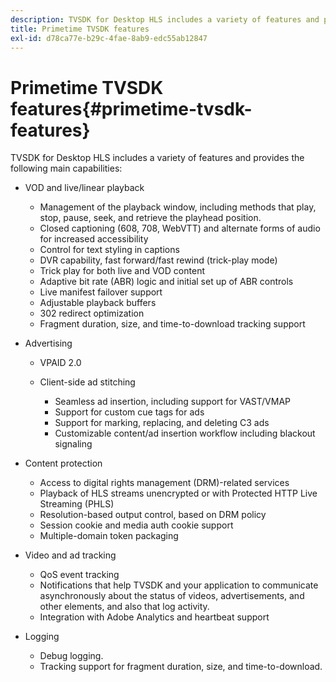 ```yaml
---
description: TVSDK for Desktop HLS includes a variety of features and provides the following main capabilities 
title: Primetime TVSDK features
exl-id: d78ca77e-b29c-4fae-8ab9-edc55ab12847
---
```

# Primetime TVSDK features{#primetime-tvsdk-features}

TVSDK for Desktop HLS includes a variety of features and provides the following main capabilities:

* VOD and live/linear playback

    * Management of the playback window, including methods that play, stop, pause, seek, and retrieve the playhead position. 
    * Closed captioning (608, 708, WebVTT) and alternate forms of audio for increased accessibility 
    * Control for text styling in captions 
    * DVR capability, fast forward/fast rewind (trick-play mode) 
    * Trick play for both live and VOD content 
    * Adaptive bit rate (ABR) logic and initial set up of ABR controls 
    * Live manifest failover support 
    * Adjustable playback buffers 
    * 302 redirect optimization 
    * Fragment duration, size, and time-to-download tracking support

* Advertising

    * VPAID 2.0 
    * Client-side ad stitching

        * Seamless ad insertion, including support for VAST/VMAP 
        * Support for custom cue tags for ads 
        * Support for marking, replacing, and deleting C3 ads 
        * Customizable content/ad insertion workflow including blackout signaling

* Content protection

    * Access to digital rights management (DRM)-related services 
    * Playback of HLS streams unencrypted or with Protected HTTP Live Streaming (PHLS) 
    * Resolution-based output control, based on DRM policy 
    * Session cookie and media auth cookie support 
    * Multiple-domain token packaging

* Video and ad tracking

    * QoS event tracking 
    * Notifications that help TVSDK and your application to communicate asynchronously about the status of videos, advertisements, and other elements, and also that log activity.
    * Integration with Adobe Analytics and heartbeat support

* Logging

    * Debug logging.
    * Tracking support for fragment duration, size, and time-to-download.
